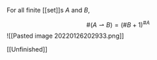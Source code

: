 For all finite [[set]]s $A$ and $B$,

$$\#(A \rightharpoonup B) = (\#B + 1)^{\#A}$$
![[Pasted image 20220126202933.png]]

[[Unfinished]]
